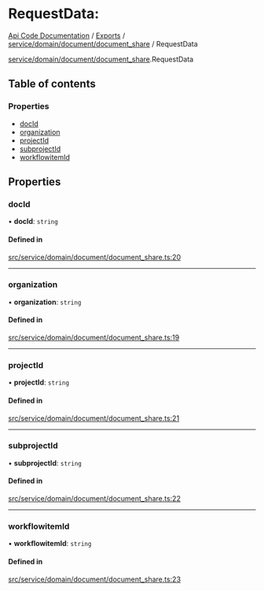 # RequestData: 
 
[Api Code Documentation](../README.md) / [Exports](../modules.md) / [service/domain/document/document\_share](../modules/service_domain_document_document_share.md) / RequestData

[service/domain/document/document\_share](../modules/service_domain_document_document_share.md).RequestData

## Table of contents

### Properties

- [docId](service_domain_document_document_share.RequestData.md#docid)
- [organization](service_domain_document_document_share.RequestData.md#organization)
- [projectId](service_domain_document_document_share.RequestData.md#projectid)
- [subprojectId](service_domain_document_document_share.RequestData.md#subprojectid)
- [workflowitemId](service_domain_document_document_share.RequestData.md#workflowitemid)

## Properties

### docId

• **docId**: `string`

#### Defined in

[src/service/domain/document/document_share.ts:20](https://github.com/openkfw/TruBudget/blob/90402cb/api/src/service/domain/document/document_share.ts#L20)

___

### organization

• **organization**: `string`

#### Defined in

[src/service/domain/document/document_share.ts:19](https://github.com/openkfw/TruBudget/blob/90402cb/api/src/service/domain/document/document_share.ts#L19)

___

### projectId

• **projectId**: `string`

#### Defined in

[src/service/domain/document/document_share.ts:21](https://github.com/openkfw/TruBudget/blob/90402cb/api/src/service/domain/document/document_share.ts#L21)

___

### subprojectId

• **subprojectId**: `string`

#### Defined in

[src/service/domain/document/document_share.ts:22](https://github.com/openkfw/TruBudget/blob/90402cb/api/src/service/domain/document/document_share.ts#L22)

___

### workflowitemId

• **workflowitemId**: `string`

#### Defined in

[src/service/domain/document/document_share.ts:23](https://github.com/openkfw/TruBudget/blob/90402cb/api/src/service/domain/document/document_share.ts#L23)
